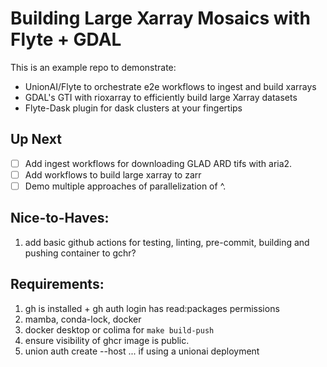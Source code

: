 # Building Large Xarray Mosaics with Flyte + GDAL
This is an example repo to demonstrate:
- UnionAI/Flyte to orchestrate e2e workflows to ingest and build xarrays
- GDAL's GTI with rioxarray to efficiently build large Xarray datasets
- Flyte-Dask plugin for dask clusters at your fingertips

## Up Next
- [ ] Add ingest workflows for downloading GLAD ARD tifs with aria2.
- [ ] Add workflows to build large xarray to zarr
- [ ] Demo multiple approaches of parallelization of ^.

## Nice-to-Haves:
1. add basic github actions for testing, linting, pre-commit, building and pushing container to gchr?

## Requirements:
1. gh is installed + gh auth login has read:packages permissions
2. mamba, conda-lock, docker
3. docker desktop or colima for `make build-push`
4. ensure visibility of ghcr image is public.
5. union auth create --host ... if using a unionai deployment
